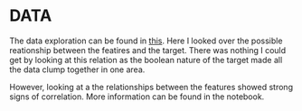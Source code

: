 # DATA
The data exploration can be found in [this](Notebooks/initial_exploration.ipynb). Here I looked over the possible reationship between the featires and the target. There was nothing I could get by looking at this relation as the boolean nature of the target made all the data clump together in one area.

However, looking at a the relationships between the features showed strong signs of correlation. More information can be found in the notebook.